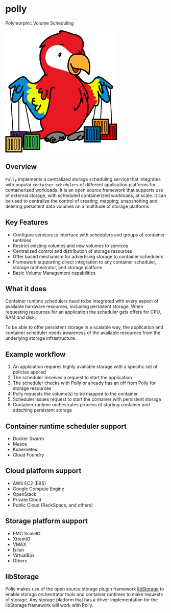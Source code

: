# polly
Polymorphic Volume Scheduling

![polly](images/polly.png)

## Overview
`Polly` implements a centralized storage scheduling service that integrates with popular `container schedulers` of different application platforms for containerized workloads. It is an open source framework that supports use of external storage, with scheduled containerized workloads, at scale. It can be used to centralize the control of creating, mapping, snapshotting and deleting persistent data volumes on a multitude of storage platforms.

## Key Features
- Configure services to interface with schedulers and groups of container runtimes
- Restrict existing volumes and new volumes to services
- Centralized control and distribution of storage resources
- Offer based mechanism for advertising storage to container schedulers
- Framework supporting direct integration to any container scheduler, storage orchestrator, and storage platform
- Basic Volume Management capabilities

## What it does
Container runtime schedulers need to be integrated with every aspect of available hardware resources, including persistent storage. When requesting resources for an application the scheduler gets offers for CPU, RAM _and_ disk.

To be able to offer persistent storage in a scalable way, the application and container scheduler needs awareness of the available resources from the underlying storage infrastructure.

## Example workflow

1. An application requires highly available storage with a specific set of policies applied
1. The scheduler receives a request to start the application
3. The scheduler checks with Polly or already has an off from Polly for storage resources
4. Polly requests the volume(s) to be mapped to the container
5. Scheduler issues request to start the container with persistent storage
6. Container runtime orchestrates process of starting container and attaching persistent storage

## Container runtime scheduler support
 - Docker Swarm
 - Mesos
 - Kubernetes
 - Cloud Foundry

## Cloud platform support
- AWS EC2 (EBS)
- Google Compute Engine
- OpenStack
 - Private Cloud
 - Public Cloud (RackSpace, and others)

## Storage platform support
 - EMC ScaleIO
 - XtremIO
 - VMAX
 - Isilon
 - VirtualBox
 - Others

## libStorage
Polly makes use of the open source storage plugin framework [libStorage](https://github.com/emccode/libstorage) to enable storage orchestrator tools and container runtimes to make requests of storage. Any storage platform that has a driver implementation for the libStorage framework will work with Polly.
